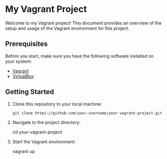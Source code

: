 # My Vagrant Project

Welcome to my Vagrant project! This document provides an overview of the setup and usage of the Vagrant environment for this project.

## Prerequisites

Before you start, make sure you have the following software installed on your system:

- [Vagrant](https://www.vagrantup.com/downloads)
- [VirtualBox](https://www.virtualbox.org/)

## Getting Started

1. Clone this repository to your local machine:

   ```bash
   git clone https://github.com/your-username/your-vagrant-project.git

2. Navigate to the project directory:

   cd your-vagrant-project

3. Start the Vagrant environment:

   vagrant up
